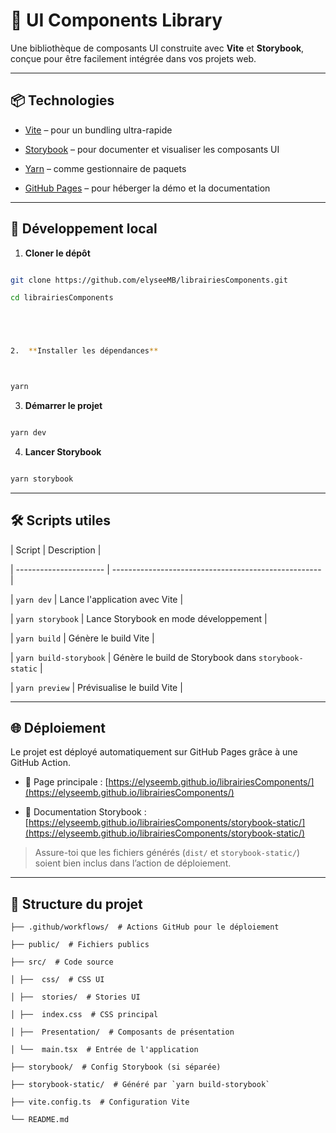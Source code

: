 # 🧱 UI Components Library

Une bibliothèque de composants UI construite avec **Vite** et **Storybook**, conçue pour être facilement intégrée dans vos projets web.

---

## 📦 Technologies

- [Vite](https://vitejs.dev/) – pour un bundling ultra-rapide

- [Storybook](https://storybook.js.org/) – pour documenter et visualiser les composants UI

- [Yarn](https://yarnpkg.com/) – comme gestionnaire de paquets

- [GitHub Pages](https://pages.github.com/) – pour héberger la démo et la documentation

---

## 🚀 Développement local

1.  **Cloner le dépôt**

```bash

git clone https://github.com/elyseeMB/librairiesComponents.git

cd librairiesComponents





2.  **Installer les dépendances**



yarn

```

3.  **Démarrer le projet**

```bash

yarn dev

```

4.  **Lancer Storybook**

```bash

yarn storybook

```

---

## 🛠️ Scripts utiles

| Script | Description |

| ---------------------- | ---------------------------------------------------- |

| `yarn dev` | Lance l'application avec Vite |

| `yarn storybook` | Lance Storybook en mode développement |

| `yarn build` | Génère le build Vite |

| `yarn build-storybook` | Génère le build de Storybook dans `storybook-static` |

| `yarn preview` | Prévisualise le build Vite |

---

## 🌐 Déploiement

Le projet est déployé automatiquement sur GitHub Pages grâce à une GitHub Action.

- 📄 Page principale : [https://elyseemb.github.io/librairiesComponents/](https://elyseemb.github.io/librairiesComponents/)

- 📘 Documentation Storybook : [https://elyseemb.github.io/librairiesComponents/storybook-static/](https://elyseemb.github.io/librairiesComponents/storybook-static/)

> Assure-toi que les fichiers générés (`dist/` et `storybook-static/`) soient bien inclus dans l’action de déploiement.

---

## 📁 Structure du projet

```
├── .github/workflows/  # Actions GitHub pour le déploiement

├── public/  # Fichiers publics

├── src/  # Code source

│ ├──  css/  # CSS UI

│ ├──  stories/  # Stories UI

│ ├──  index.css  # CSS principal

│ ├──  Presentation/  # Composants de présentation

│ └──  main.tsx  # Entrée de l'application

├── storybook/  # Config Storybook (si séparée)

├── storybook-static/  # Généré par `yarn build-storybook`

├── vite.config.ts  # Configuration Vite

└── README.md
```
